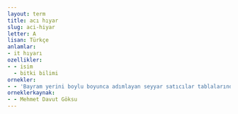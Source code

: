 ```yaml
---
layout: term
title: acı hıyar
slug: aci-hiyar
letter: A
lisan: Türkçe
anlamlar:
- it hıyarı
ozellikler:
- - isim
  - bitki bilimi
ornekler:
- - 'Bayram yerini boylu boyunca adımlayan seyyar satıcılar tablalarındakini satmak için kalabalığa karışarak haykırırlar: Şekerlemeler, kuru yemişler, acı hıyar çekirdekleri ve keten helvaları!..'
orneklerkaynak:
- - Mehmet Davut Göksu
---
```


